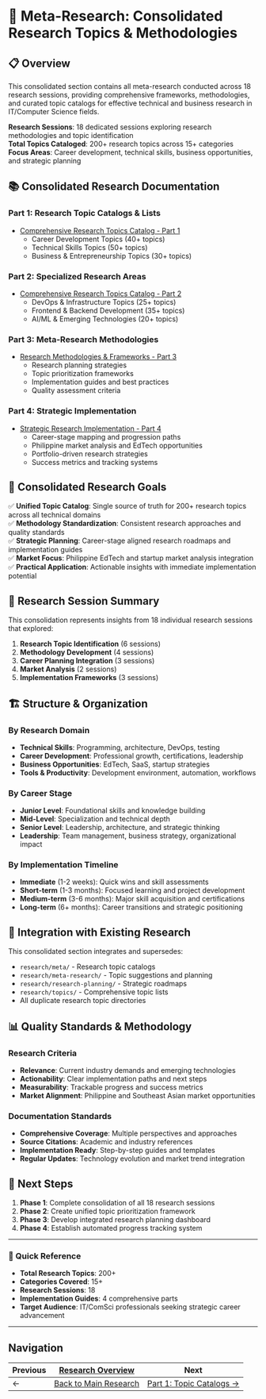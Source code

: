 # 🔬 Meta-Research: Consolidated Research Topics & Methodologies

## 📋 Overview

This consolidated section contains all meta-research conducted across 18 research sessions, providing comprehensive frameworks, methodologies, and curated topic catalogs for effective technical and business research in IT/Computer Science fields.

**Research Sessions**: 18 dedicated sessions exploring research methodologies and topic identification  
**Total Topics Cataloged**: 200+ research topics across 15+ categories  
**Focus Areas**: Career development, technical skills, business opportunities, and strategic planning  

## 📚 Consolidated Research Documentation

### Part 1: Research Topic Catalogs & Lists

* [Comprehensive Research Topics Catalog - Part 1](./comprehensive-research-topics-catalog-part-1.md)
  * Career Development Topics (40+ topics)
  * Technical Skills Topics (50+ topics)
  * Business & Entrepreneurship Topics (30+ topics)

### Part 2: Specialized Research Areas

* [Comprehensive Research Topics Catalog - Part 2](./comprehensive-research-topics-catalog-part-2.md)
  * DevOps & Infrastructure Topics (25+ topics)
  * Frontend & Backend Development (35+ topics)
  * AI/ML & Emerging Technologies (20+ topics)

### Part 3: Meta-Research Methodologies

* [Research Methodologies & Frameworks - Part 3](./research-methodologies-frameworks-part-3.md)
  * Research planning strategies
  * Topic prioritization frameworks
  * Implementation guides and best practices
  * Quality assessment criteria

### Part 4: Strategic Implementation

* [Strategic Research Implementation - Part 4](./strategic-research-implementation-part-4.md)
  * Career-stage mapping and progression paths
  * Philippine market analysis and EdTech opportunities
  * Portfolio-driven research strategies
  * Success metrics and tracking systems

## 🎯 Consolidated Research Goals

✅ **Unified Topic Catalog**: Single source of truth for 200+ research topics across all technical domains  
✅ **Methodology Standardization**: Consistent research approaches and quality standards  
✅ **Strategic Planning**: Career-stage aligned research roadmaps and implementation guides  
✅ **Market Focus**: Philippine EdTech and startup market analysis integration  
✅ **Practical Application**: Actionable insights with immediate implementation potential  

## 🔄 Research Session Summary

This consolidation represents insights from 18 individual research sessions that explored:

1. **Research Topic Identification** (6 sessions)
2. **Methodology Development** (4 sessions)  
3. **Career Planning Integration** (3 sessions)
4. **Market Analysis** (2 sessions)
5. **Implementation Frameworks** (3 sessions)

## 🏗️ Structure & Organization

### By Research Domain

* **Technical Skills**: Programming, architecture, DevOps, testing
* **Career Development**: Professional growth, certifications, leadership
* **Business Opportunities**: EdTech, SaaS, startup strategies
* **Tools & Productivity**: Development environment, automation, workflows

### By Career Stage

* **Junior Level**: Foundational skills and knowledge building
* **Mid-Level**: Specialization and technical depth
* **Senior Level**: Leadership, architecture, and strategic thinking
* **Leadership**: Team management, business strategy, organizational impact

### By Implementation Timeline

* **Immediate** (1-2 weeks): Quick wins and skill assessments
* **Short-term** (1-3 months): Focused learning and project development
* **Medium-term** (3-6 months): Major skill acquisition and certifications
* **Long-term** (6+ months): Career transitions and strategic positioning

## 🔗 Integration with Existing Research

This consolidated section integrates and supersedes:

* `research/meta/` - Research topic catalogs
* `research/meta-research/` - Topic suggestions and planning
* `research/research-planning/` - Strategic roadmaps
* `research/topics/` - Comprehensive topic lists
* All duplicate research topic directories

## 📊 Quality Standards & Methodology

### Research Criteria

* **Relevance**: Current industry demands and emerging technologies
* **Actionability**: Clear implementation paths and next steps
* **Measurability**: Trackable progress and success metrics
* **Market Alignment**: Philippine and Southeast Asian market opportunities

### Documentation Standards

* **Comprehensive Coverage**: Multiple perspectives and approaches
* **Source Citations**: Academic and industry references
* **Implementation Ready**: Step-by-step guides and templates
* **Regular Updates**: Technology evolution and market trend integration

## 🚀 Next Steps

1. **Phase 1**: Complete consolidation of all 18 research sessions
2. **Phase 2**: Create unified topic prioritization framework
3. **Phase 3**: Develop integrated research planning dashboard
4. **Phase 4**: Establish automated progress tracking system

---

### 📖 Quick Reference

* **Total Research Topics**: 200+
* **Categories Covered**: 15+
* **Research Sessions**: 18
* **Implementation Guides**: 4 comprehensive parts
* **Target Audience**: IT/ComSci professionals seeking strategic career advancement

---

## Navigation

| Previous | [Research Overview](../README.md) | Next |
|----------|-----------------------------------|------|
| ← | [Back to Main Research](../README.md) | [Part 1: Topic Catalogs →](./comprehensive-research-topics-catalog-part-1.md) |
